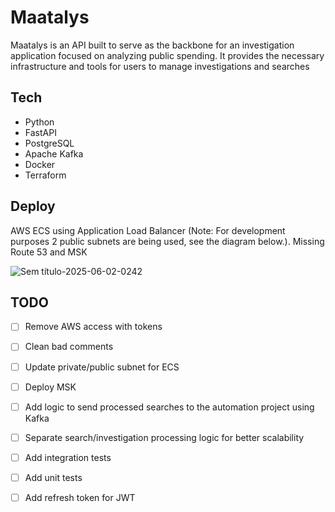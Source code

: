 # Maatalys
Maatalys is an API built to serve as the backbone for an investigation application focused on analyzing public spending. It provides the necessary infrastructure and tools for users to manage investigations and searches

## Tech
- Python
- FastAPI
- PostgreSQL
- Apache Kafka
- Docker
- Terraform

## Deploy
AWS ECS using Application Load Balancer (Note: For development purposes 2 public subnets are being used, see the diagram below.). Missing Route 53 and MSK

![Sem título-2025-06-02-0242](https://github.com/user-attachments/assets/20df5f1e-4fbf-41b6-8326-36a37916820e)

## TODO

- [ ] Remove AWS access with tokens
- [ ] Clean bad comments
- [ ] Update private/public subnet for ECS
- [ ] Deploy MSK
- [ ] Add logic to send processed searches to the automation project using Kafka
- [ ] Separate search/investigation processing logic for better scalability
- [ ] Add integration tests
- [ ] Add unit tests
- [ ] Add refresh token for JWT






